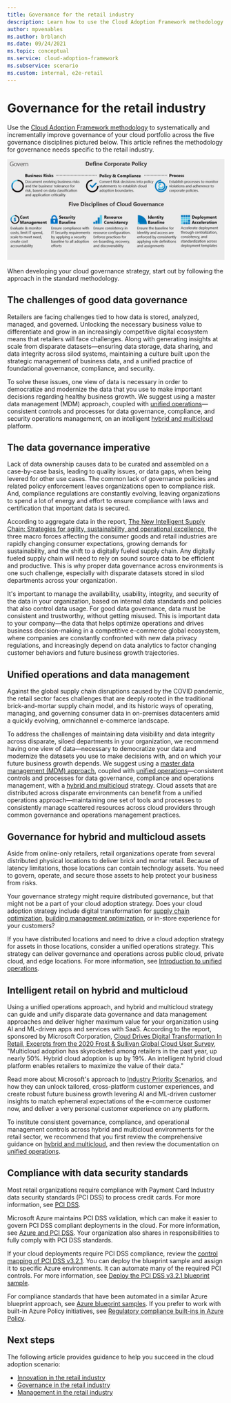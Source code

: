 ```yaml
---
title: Governance for the retail industry
description: Learn how to use the Cloud Adoption Framework methodology to improve governance of your cloud portfolio for the retail industry.
author: mpvenables
ms.author: brblanch
ms.date: 09/24/2021
ms.topic: conceptual
ms.service: cloud-adoption-framework
ms.subservice: scenario
ms.custom: internal, e2e-retail
---
```


# Governance for the retail industry

Use the [Cloud Adoption Framework methodology](../../govern/index.md) to systematically and incrementally improve governance of your cloud portfolio across the five governance disciplines pictured below. This article refines the methodology for governance needs specific to the retail industry.

![Screenshot of the Cloud Adoption Framework governance model](../../_images/operational-transformation-govern-large.png)

When developing your cloud governance strategy, start out by following the approach in the standard methodology.

## The challenges of good data governance

Retailers are facing challenges tied to how data is stored, analyzed, managed, and governed. Unlocking the necessary business value to differentiate and grow in an increasingly competitive digital ecosystem means that retailers will face challenges. Along with generating insights at scale from disparate datasets—ensuring data storage, data sharing, and data integrity across silod systems, maintaining a culture built upon the strategic management of business data, and a unified practice of foundational governance, compliance, and security.

To solve these issues, one view of data is necessary in order to democratize and modernize the data that you use to make important decisions regarding healthy business growth. We suggest using a master data management (MDM) approach, coupled with [unified operations](./scenarios/hybrid/unified-operations.md)—consistent controls and processes for data governance, compliance, and security operations management, on an intelligent [hybrid and multicloud](../../scenarios/hybrid/index.md) platform.  

## The data governance imperative

Lack of data ownership causes data to be curated and assembled on a case-by-case basis, leading to quality issues, or data gaps, when being levered for other use cases. The common lack of governance policies and related policy enforcement leaves organizations open to compliance risk. And, compliance regulations are constantly evolving, leaving organizations to spend a lot of energy and effort to ensure compliance with laws and certification that important data is secured. 

According to aggregate data in the report, [The New Intelligent Supply Chain: Strategies for agility, sustainability, and operational excellence](https://clouddamcdnprodep.azureedge.net/gdc/gdcSP3mu5/original?ocid=eml_pg213712_gdc_comm_dt&mkt_tok=MTU3LUdRRS0zODIAAAF_tG7MLPUdet-mYf1Y1PD9PfDE134zkWJLqww_-UsO6Qvccaups4t-fFzNFFq3iufQVu2EkvPbeFwvepmGnxOpEAU22nXVpMvygIexrERAEFImtF-gZPCkLg), the three macro forces affecting the consumer goods and retail industries are rapidly changing consumer expectations, growing demands for sustainability, and the shift to a digitally fueled supply chain. Any digitally fueled supply chain will need to rely on sound source data to be efficient and productive. This is why proper data governance across environments is one such challenge, especially with disparate datasets stored in silod departments across your organization.

It's important to manage the availability, usability, integrity, and security of the data in your organization, based on internal data standards and policies that also control data usage. For good data governance, data must be consistent and trustworthy, without getting misused. This is important data to your company—the data that helps optimize operations and drives business decision-making in a competitive e-commerce global ecosystem, where companies  are constantly confronted with new data privacy regulations, and increasingly depend on data analytics to factor changing customer behaviors and future business growth trajectories.
 
## Unified operations and data management
 
Against the global supply chain disruptions caused by the COVID pandemic, the retail sector faces challenges that are deeply rooted in the traditional brick-and-mortar supply chain model, and its historic ways of operating, managing, and governing consumer data in on-premises datacenters amid a quickly evolving, omnichannel e-commerce landscape.

To address the challenges of maintaining data visibility and data integrity across disparate, siloed departments in your organization, we recommend having one view of data—necessary to democratize your data and modernize the datasets you use to make decisions with, and on which your future business growth depends. We suggest using a [master data management (MDM) approach](../../retail/industry-priority-scenarios.md), coupled with [unified operations](../../scenarios/hybrid/unified-operations.md)—consistent controls and processes for data governance, compliance and operations management, with a [hybrid and multicloud](../../scenarios/hybrid/index.md) strategy. Cloud assets that are distributed across disparate environments can benefit from a unified operations approach—maintaining one set of tools and processes to consistently manage scattered resources across cloud providers through common governance and operations management practices.

## Governance for hybrid and multicloud assets

Aside from online-only retailers, retail organizations operate from several distributed physical locations to deliver brick and mortar retail. Because of latency limitations, those locations can contain technology assets. You need to govern, operate, and secure those assets to help protect your business from risks.

Your governance strategy might require distributed governance, but that might not be a part of your cloud adoption strategy. Does your cloud adoption strategy include digital transformation for [supply chain optimization](./retail-supply-chain-optimization.md), [building management optimization](./retail-building-management-optimization.md), or in-store experience for your customers?

If you have distributed locations and need to drive a cloud adoption strategy for assets in those locations, consider a unified operations strategy. This strategy can deliver governance and operations across public cloud, private cloud, and edge locations. For more information, see [Introduction to unified operations](../../scenarios/hybrid/unified-operations.md).

## Intelligent retail on hybrid and multicloud

Using a unified operations approach, and hybrid and multicloud strategy can guide and unify disparate data governance and data management approaches and deliver higher maximum value for your organization using AI and ML-driven apps and services with SaaS. According to the report, sponsored by Microsoft Corporation, [Cloud Drives Digital Transformation In Retail, Excerpts from the 2020 Frost & Sullivan Global Cloud User Survey](https://clouddamcdnprodep.azureedge.net/gdc/gdc4fqB1U/original), "Multicloud adoption has skyrocketed among retailers in the past year, up nearly 50%. Hybrid cloud adoption is up by 19%. An intelligent hybrid cloud platform enables retailers to maximize the value of their data."

Read more about Microsoft's approach to [Industry Priority Scenarios](./retail/industry-priority-scenarios.md), and how they can unlock tailored, cross-platform customer experiences, and create robust future business growth levering AI and ML-driven customer insights to match ephemeral expectations of the e-commerce customer now, and deliver a very personal customer experience on any platform.

To institute consistent governance, compliance, and operational management controls across hybrid and multicloud environments for the retail sector, we recommend that you first review the comprehensive guidance on [hybrid and multicloud](../../scenarios/hybrid/index.md), and then review the documentation on [unified operations](../../scenarios/hybrid/unified-operations.md).

## Compliance with data security standards

Most retail organizations require compliance with Payment Card Industry data security standards (PCI DSS) to process credit cards. For more information, see [PCI DSS](/azure/compliance/offerings/offering-pci-dss).

Microsoft Azure maintains PCI DSS validation, which can make it easier to govern PCI DSS compliant deployments in the cloud. For more information, see [Azure and PCI DSS](/azure/compliance/offerings/offering-pci-dss#azure-and-pci-dss). Your organization also shares in responsibilities to fully comply with PCI DSS standards.

If your cloud deployments require PCI DSS compliance, review the [control mapping of PCI DSS v3.2.1](/azure/governance/blueprints/samples/pci-dss-3.2.1/control-mapping). You can deploy the blueprint sample and assign it to specific Azure environments. It can automate many of the required PCI controls. For more information, see [Deploy the PCI DSS v3.2.1 blueprint sample](/azure/governance/blueprints/samples/pci-dss-3.2.1/deploy).

For compliance standards that have been automated in a similar Azure blueprint approach, see [Azure blueprint samples](/azure/governance/blueprints/samples/). If you prefer to work with built-in Azure Policy initiatives, see [Regulatory compliance built-ins in Azure Policy](/azure/governance/policy/samples/iso-27001).

## Next steps

The following article provides guidance to help you succeed in the cloud adoption scenario:

- [Innovation in the retail industry](./innovate.md)
- [Governance in the retail industry](./govern.md)
- [Management in the retail industry](./manage.md)